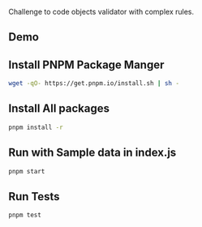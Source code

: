 Challenge to code objects validator with complex rules.

## Demo


## Install PNPM Package Manger

```sh
wget -qO- https://get.pnpm.io/install.sh | sh -
```

## Install All packages

```sh
pnpm install -r
```
## Run with Sample data in index.js

```sh
pnpm start
```

## Run Tests

```sh
pnpm test
```
